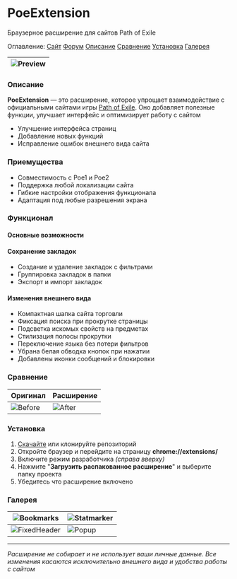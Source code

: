 # PoeExtension
Браузерное расширение для сайтов Path of Exile

Оглавление:
[Сайт](https://custompoe.ru)
[Форум](https://ru.pathofexile.com/forum/view-thread/3703253)
[Описание](#Описание)
[Сравнение](#Сравнение)
[Установка](#Установка)
[Галерея](#Галерея)

| ![Preview](https://custompoe.ru/img/screens/trade/tradePreview.png) |
|-------------|

### Описание
**PoeExtension** — это расширение, которое упрощает взаимодействие с официальными сайтами игры [Path of Exile](https://ru.pathofexile.com). Оно добавляет полезные функции, улучшает интерфейс и оптимизирует работу с сайтом
- Улучшение интерфейса страниц
- Добавление новых функций
- Исправление ошибок внешнего вида сайта

### Приемущества
- Совместимость с Poe1 и Poe2
- Поддержка любой локализации сайта
- Гибкие настройки отображения функционала
- Адаптация под любые разрешения экрана

### Функционал
#### Основные возможности
#### Сохранение закладок
- Создание и удаление закладок с фильтрами
- Группировка закладок в папки
- Экспорт и импорт закладок
#### Изменения внешнего вида
- Компактная шапка сайта торговли
- Фиксация поиска при прокрутке страницы
- Подсветка искомых свойств на предметах
- Стилизация полосы прокрутки
- Переключение языка без потери фильтров
- Убрана белая обводка кнопок при нажатии
- Добавлены иконки сообщений и блокировки

### Сравнение
| Оригинал | Расширение |
|-------------|-------------|
| ![Before](https://custompoe.ru/img/screens/trade/tradeBefore.png) | ![After](https://custompoe.ru/img/screens/trade/tradeAfter.png) |

### Установка
1. [Скачайте](https://github.com/BeardedMark/PoeExtension/archive/refs/heads/main.zip) или клонируйте репозиторий 
2. Откройте браузер и перейдите на страницу **chrome://extensions/**
3. Включите режим разработчика *(справа вверху)*
4. Нажмите "**Загрузить распакованное расширение**" и выберите папку проекта
4. Убедитесь что расширение включено

### Галерея
| ![Bookmarks](https://custompoe.ru/img/screens/trade/bookmarks.png) | ![Statmarker](https://custompoe.ru/img/screens/trade/statmarker.png) |
|-------------|-------------|
| ![FixedHeader](https://custompoe.ru/img/screens/trade/fixedHeader.png) | ![Popup](https://custompoe.ru/img/screens/trade/popup.png) |

---
*Расширение не собирает и не использует ваши личные данные. Все изменения касаются исключительно внешнего вида и удобства работы с сайтом*
